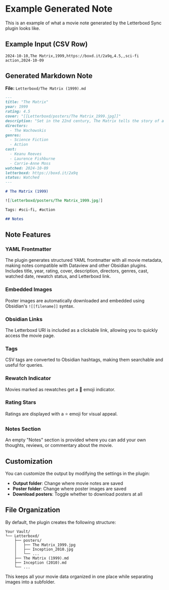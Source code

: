 # Example Generated Note

This is an example of what a movie note generated by the Letterboxd Sync plugin looks like.

## Example Input (CSV Row)

```csv
2024-10-10,The Matrix,1999,https://boxd.it/2a9q,4.5,,sci-fi action,2024-10-09
```

## Generated Markdown Note

**File:** `Letterboxd/The Matrix (1999).md`

```markdown
---
title: "The Matrix"
year: 1999
rating: 4.5
cover: "[[Letterboxd/posters/The Matrix_1999.jpg]]"
description: "Set in the 22nd century, The Matrix tells the story of a computer hacker who joins a group of underground insurgents fighting the vast and powerful computers who now rule the earth."
directors:
  - The Wachowskis
genres:
  - Science Fiction
  - Action
cast:
  - Keanu Reeves
  - Laurence Fishburne
  - Carrie-Anne Moss
watched: 2024-10-09
letterboxd: https://boxd.it/2a9q
status: Watched
---

# The Matrix (1999)

![[Letterboxd/posters/The Matrix_1999.jpg]]

Tags: #sci-fi, #action

## Notes


```

## Note Features

### YAML Frontmatter
The plugin generates structured YAML frontmatter with all movie metadata, making notes compatible with Dataview and other Obsidian plugins. Includes title, year, rating, cover, description, directors, genres, cast, watched date, rewatch status, and Letterboxd link.

### Embedded Images
Poster images are automatically downloaded and embedded using Obsidian's `![[filename]]` syntax.

### Obsidian Links
The Letterboxd URI is included as a clickable link, allowing you to quickly access the movie page.

### Tags
CSV tags are converted to Obsidian hashtags, making them searchable and useful for queries.

### Rewatch Indicator
Movies marked as rewatches get a 🔁 emoji indicator.

### Rating Stars
Ratings are displayed with a ⭐ emoji for visual appeal.

### Notes Section
An empty "Notes" section is provided where you can add your own thoughts, reviews, or commentary about the movie.

## Customization

You can customize the output by modifying the settings in the plugin:

- **Output folder**: Change where movie notes are saved
- **Poster folder**: Change where poster images are saved
- **Download posters**: Toggle whether to download posters at all

## File Organization

By default, the plugin creates the following structure:

```
Your Vault/
└── Letterboxd/
    ├── posters/
    │   ├── The Matrix_1999.jpg
    │   ├── Inception_2010.jpg
    │   └── ...
    ├── The Matrix (1999).md
    ├── Inception (2010).md
    └── ...
```

This keeps all your movie data organized in one place while separating images into a subfolder.

